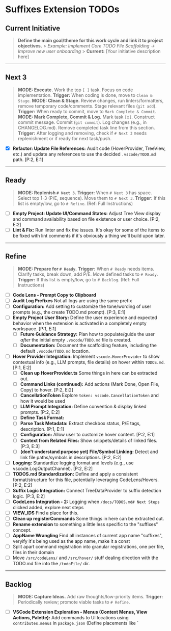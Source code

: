 # Suffixes Extension TODOs

## Current Initiative

> **Define the main goal/theme for this work cycle and link it to project objectives.** > _Example: Implement Core TODO File Scaffolding -> Improve new user onboarding_ > **Current:** [Your initiative description here]

<!-- QUICK IDEA INPUT: Add new raw ideas directly under the '# Refine' header below for quick capture and later triage. -->

---

## Next 3

> **MODE: Execute.** Work the top `[ ]` task. Focus on code implementation. **Trigger:** When coding is done, move to `Clean & Stage`.
> **MODE: Clean & Stage.** Review changes, run linters/formatters, remove temporary code/comments. Stage relevant files (`git add`). **Trigger:** When ready to commit, move to `Mark Complete & Commit`.
> **MODE: Mark Complete, Commit & Log.** Mark task `[x]`. Construct commit message. Commit (`git commit`). Log changes (e.g., in CHANGELOG.md). Remove completed task line from this section. **Trigger:** After logging and removing, check if `# Next 3` needs replenishment or if ready for next task/push.

- [x] **Refactor: Update File References:** Audit code (HoverProvider, TreeView, etc.) and update any references to use the decided `.vscode/TODO.md` path. [P:2, E:1]

---

## Ready

> **MODE: Replenish `# Next 3`.** **Trigger:** When `# Next 3` has space. Select top 1-3 (P/E, sequence). Move them to `# Next 3`. **Trigger:** If this list is empty/low, go to `# Refine`. (Ref: Full Instructions)

- [ ] **Empty Project: Update UI/Command States:** Adjust Tree View display and command availability based on file existence or user choice. [P:2, E:2]
- [ ] **Lint & Fix:** Run linter and fix the issues. It's okay for some of the items to be fixed with lint comments if it's obviously a thing we'll build upon later.

---

## Refine

> **MODE: Prepare for `# Ready`.** **Trigger:** When `# Ready` needs items. Clarify tasks, break down, add P/E. Move defined tasks to `# Ready`. **Trigger:** If this list is empty/low, go to `# Backlog`. (Ref: Full Instructions)

- [ ] **Code Lens - Prompt Copy to Clipboard**
- [ ] **Audit Log Prefixes** Not all logs are using the same prefix
- [ ] **Configuration:** Add setting to customize the tone/wording of user prompts (e.g., the create TODO.md prompt). [P:3, E:1]
- [ ] **Empty Project User Story:** Define the user experience and expected behavior when the extension is activated in a completely empty workspace. [P:1, E:1]
  - [ ] **Future Guidance Strategy:** Plan how to populate/guide the user _after_ the initial empty `.vscode/TODO.md` file is created.
  - [ ] **Documentation:** Document the scaffolding feature, including the default `.vscode/TODO.md` location.
- [ ] **Hover Provider Integration:** Implement `vscode.HoverProvider` to show contextual info (e.g., LLM prompts, file details) on hover within `TODOS.md`. [P:1, E:2]
  - [ ] **Clean up HoverProvider.ts** Some things in here can be extracted out.
  - [ ] **Command Links (continued):** Add actions (Mark Done, Open File, Copy) to hover. [P:2, E:2]
  - [ ] **CancellationToken** Explore `token: vscode.CancellationToken` and how it would be used
  - [ ] **LLM Prompt Integration:** Define convention & display linked prompts. [P:2, E:2]
  - [ ] **Define Task Format:**
  - [ ] **Parse Task Metadata:** Extract checkbox status, P/E tags, description. [P:1, E:1]
  - [ ] **Configuration:** Allow user to customize hover content. [P:2, E:1]
  - [ ] **Context from Related Files:** Show snippets/details of linked files. [P:3, E:3]
  - [ ] **(don't understand purpose yet) File/Symbol Linking:** Detect and link file paths/symbols in descriptions. [P:2, E:2]
- [ ] **Logging:** Standardize logging format and levels (e.g., use vscode.LogOutputChannel). [P:2, E:2]
- [ ] **TODOS.md Standardization:** Define and apply a consistent format/structure for this file, potentially leveraging CodeLens/Hovers. [P:2, E:2]
- [ ] **Suffix Logic Integration:** Connect TreeDataProvider to suffix detection logic. [P:3, E:2]
- [ ] **CodeLens Integration - 2:** Logging when `/docs/TODOS.md# Next Steps` clicked added, explore next steps
- [ ] **VIEW_IDS** Find a place for this.
- [ ] **Clean up registerCommands** Some things in here can be extracted out.
- [ ] **Rename extension** to something a little less specific to the "suffixes" concept.
- [ ] **AppName Wrangling** Find all instances of current app name "suffixes", veryify it's being used as the app name, make it a const
- [ ] Split apart command registration into granular registrations, one per file, files in their domain
- [ ] Move `/src/codeLens/` and `/src/hover/` stuff dealing direction with the TODO.md file into the `/todoFile/` dir.

---

## Backlog

> **MODE: Capture Ideas.** Add raw thoughts/low-priority items. **Trigger:** Periodically review; promote viable tasks to `# Refine`.

- [ ] **VSCode Extension Exploration - Menus (Context Menus, View Actions, Palette):** Add commands to UI locations using `contributes.menus` in `package.json` (Define placements like `

